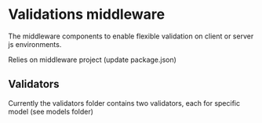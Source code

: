 # Validations middleware

The middleware components to enable flexible validation on client or server js environments.

Relies on middleware project (update package.json)

## Validators

Currently the validators folder contains two validators, each for specific model (see models folder)



